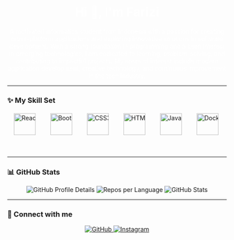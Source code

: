 <h1 align="center" style="color: #ffffff;">Hi 👋, I'm Farizi</h1>
<p align="center" style="color: #ffffff; max-width: 800px; margin: auto;">
  A motivated informatics student from Indonesia with a passion for creating cross-platform applications and exploring innovative solutions in software development. With a strong foundation in programming and a keen interest in emerging technologies, I am dedicated to learning, problem-solving, and contributing to impactful projects. My areas of interest include modern application development, creative technology, and continuous improvement in the tech industry.
</p>

---

### ✨ My Skill Set

<div style="overflow: hidden; white-space: nowrap; box-sizing: border-box; position: relative; width: 100%; height: 80px; margin: 20px 0;">
  <div style="
    display: inline-block;
    animation: scroll 20s linear infinite;
    ">
    <a href="https://reactjs.org/" target="_blank"><img style="margin: 0 15px; vertical-align: middle;" src="https://profilinator.rishav.dev/skills-assets/react-original-wordmark.svg" alt="React" height="50" /></a>
    <a href="https://getbootstrap.com/docs/3.4/javascript/" target="_blank"><img style="margin: 0 15px; vertical-align: middle;" src="https://profilinator.rishav.dev/skills-assets/bootstrap-plain.svg" alt="Bootstrap" height="50" /></a>
    <a href="https://www.w3schools.com/css/" target="_blank"><img style="margin: 0 15px; vertical-align: middle;" src="https://profilinator.rishav.dev/skills-assets/css3-original-wordmark.svg" alt="CSS3" height="50" /></a>
    <a href="https://en.wikipedia.org/wiki/HTML5" target="_blank"><img style="margin: 0 15px; vertical-align: middle;" src="https://profilinator.rishav.dev/skills-assets/html5-original-wordmark.svg" alt="HTML5" height="50" /></a>
    <a href="https://www.javascript.com/" target="_blank"><img style="margin: 0 15px; vertical-align: middle;" src="https://profilinator.rishav.dev/skills-assets/javascript-original.svg" alt="JavaScript" height="50" /></a>
    <a href="https://www.docker.com/" target="_blank"><img style="margin: 0 15px; vertical-align: middle;" src="https://profilinator.rishav.dev/skills-assets/docker-original-wordmark.svg" alt="Docker" height="50" /></a>
    <a href="https://www.mysql.com/" target="_blank"><img style="margin: 0 15px; vertical-align: middle;" src="https://profilinator.rishav.dev/skills-assets/mysql-original-wordmark.svg" alt="MySQL" height="50" /></a>
    <a href="https://www.python.org/" target="_blank"><img style="margin: 0 15px; vertical-align: middle;" src="https://profilinator.rishav.dev/skills-assets/python-original.svg" alt="Python" height="50" /></a>
    <a href="https://kubernetes.io/" target="_blank"><img style="margin: 0 15px; vertical-align: middle;" src="https://profilinator.rishav.dev/skills-assets/kubernetes-icon.svg" alt="Kubernetes" height="50" /></a>
    <a href="https://www.gnu.org/software/bash/" target="_blank"><img style="margin: 0 15px; vertical-align: middle;" src="https://profilinator.rishav.dev/skills-assets/gnu_bash-icon.svg" alt="Bash" height="50" /></a>
    <a href="https://flask.palletsprojects.com/" target="_blank"><img style="margin: 0 15px; vertical-align: middle;" src="https://profilinator.rishav.dev/skills-assets/flask.png" alt="Flask" height="50" /></a>
    <a href="https://www.apachefriends.org/" target="_blank"><img style="margin: 0 15px; vertical-align: middle;" src="https://profilinator.rishav.dev/skills-assets/xampp.png" alt="XAMPP" height="50" /></a>
    <a href="https://www.linux.org/" target="_blank"><img style="margin: 0 15px; vertical-align: middle;" src="https://profilinator.rishav.dev/skills-assets/linux-original.svg" alt="Linux" height="50" /></a>
    <a href="https://github.com/" target="_blank"><img style="margin: 0 15px; vertical-align: middle;" src="https://profilinator.rishav.dev/skills-assets/git-scm-icon.svg" alt="Git" height="50" /></a>
    <a href="https://firebase.google.com/" target="_blank"><img style="margin: 0 15px; vertical-align: middle;" src="https://profilinator.rishav.dev/skills-assets/firebase.png" alt="Firebase" height="50" /></a>
    <a href="https://cloud.google.com/" target="_blank"><img style="margin: 0 15px; vertical-align: middle;" src="https://profilinator.rishav.dev/skills-assets/google_cloud-icon.svg" alt="GCP" height="50" /></a>
    <a href="https://www.tailwindcss.com/" target="_blank"><img style="margin: 0 15px; vertical-align: middle;" src="https://profilinator.rishav.dev/skills-assets/tailwindcss.svg" alt="Tailwind CSS" height="50" /></a>
    <a href="https://www.java.com/" target="_blank"><img style="margin: 0 15px; vertical-align: middle;" src="https://profilinator.rishav.dev/skills-assets/java-original-wordmark.svg" alt="Java" height="50" /></a>
    <a href="https://www.djangoproject.com/" target="_blank"><img style="margin: 0 15px; vertical-align: middle;" src="https://profilinator.rishav.dev/skills-assets/django-original.svg" alt="Django" height="50" /></a>
    <a href="https://go.dev/" target="_blank"><img style="margin: 0 15px; vertical-align: middle;" src="https://profilinator.rishav.dev/skills-assets/go-original.svg" alt="Go" height="50" /></a>
    <a href="https://www.rust-lang.org/" target="_blank"><img style="margin: 0 15px; vertical-align: middle;" src="https://profilinator.rishav.dev/skills-assets/rust-plain.svg" alt="Rust" height="50" /></a>
    <a href="https://flutter.dev/" target="_blank"><img style="margin: 0 15px; vertical-align: middle;" src="https://profilinator.rishav.dev/skills-assets/flutterio-icon.svg" alt="Flutter" height="50" /></a>
    <a href="https://reactjs.org/" target="_blank"><img style="margin: 0 15px; vertical-align: middle;" src="https://profilinator.rishav.dev/skills-assets/react-original-wordmark.svg" alt="React" height="50" /></a>
    <a href="https://getbootstrap.com/docs/3.4/javascript/" target="_blank"><img style="margin: 0 15px; vertical-align: middle;" src="https://profilinator.rishav.dev/skills-assets/bootstrap-plain.svg" alt="Bootstrap" height="50" /></a>
    <a href="https://www.w3schools.com/css/" target="_blank"><img style="margin: 0 15px; vertical-align: middle;" src="https://profilinator.rishav.dev/skills-assets/css3-original-wordmark.svg" alt="CSS3" height="50" /></a>
    <a href="https://en.wikipedia.org/wiki/HTML5" target="_blank"><img style="margin: 0 15px; vertical-align: middle;" src="https://profilinator.rishav.dev/skills-assets/html5-original-wordmark.svg" alt="HTML5" height="50" /></a>
    <a href="https://www.javascript.com/" target="_blank"><img style="margin: 0 15px; vertical-align: middle;" src="https://profilinator.rishav.dev/skills-assets/javascript-original.svg" alt="JavaScript" height="50" /></a>

  </div>
</div>

---

### 📊 GitHub Stats

<p align="center">
  <img src="http://github-profile-summary-cards-ktcudck4p.vercel.app/api/cards/profile-details?username=tsfarizi&theme=panda" alt="GitHub Profile Details" />
  <img src="http://github-profile-summary-cards-ktcudck4p.vercel.app/api/cards/repos-per-language?username=tsfarizi&theme=panda" alt="Repos per Language" />
  <img src="http://github-profile-summary-cards-ktcudck4p.vercel.app/api/cards/stats?username=tsfarizi&theme=panda" alt="GitHub Stats" />
</p>

---

### 🤝 Connect with me

<p align="center">
  <a href="https://github.com/tsfarizi" target="_blank">
    <img src="https://img.shields.io/badge/GitHub-%2324292e.svg?style=for-the-badge&logo=github&logoColor=white" alt="GitHub"/>
  </a>
  <a href="https://instagram.com/ts_farizi/" target="_blank">
    <img src="https://img.shields.io/badge/Instagram-%23000000.svg?style=for-the-badge&logo=instagram&logoColor=white" alt="Instagram"/>
  </a>
</p>


